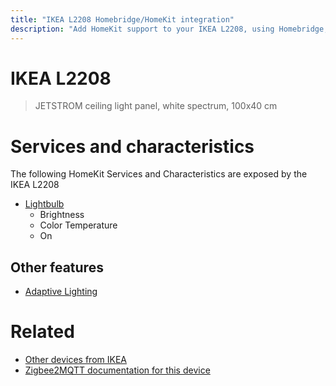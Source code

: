 ```yaml
---
title: "IKEA L2208 Homebridge/HomeKit integration"
description: "Add HomeKit support to your IKEA L2208, using Homebridge, Zigbee2MQTT and homebridge-z2m."
---
```

<!---
This file has been GENERATED using src/docgen/docgen.ts
DO NOT EDIT THIS FILE MANUALLY!
-->
# IKEA L2208
> JETSTROM ceiling light panel, white spectrum, 100x40 cm


# Services and characteristics
The following HomeKit Services and Characteristics are exposed by
the IKEA L2208

* [Lightbulb](../../light.md)
  * Brightness
  * Color Temperature
  * On

## Other features
* [Adaptive Lighting](../../light.md)

# Related
* [Other devices from IKEA](../index.md#ikea)
* [Zigbee2MQTT documentation for this device](https://www.zigbee2mqtt.io/devices/L2208.html)